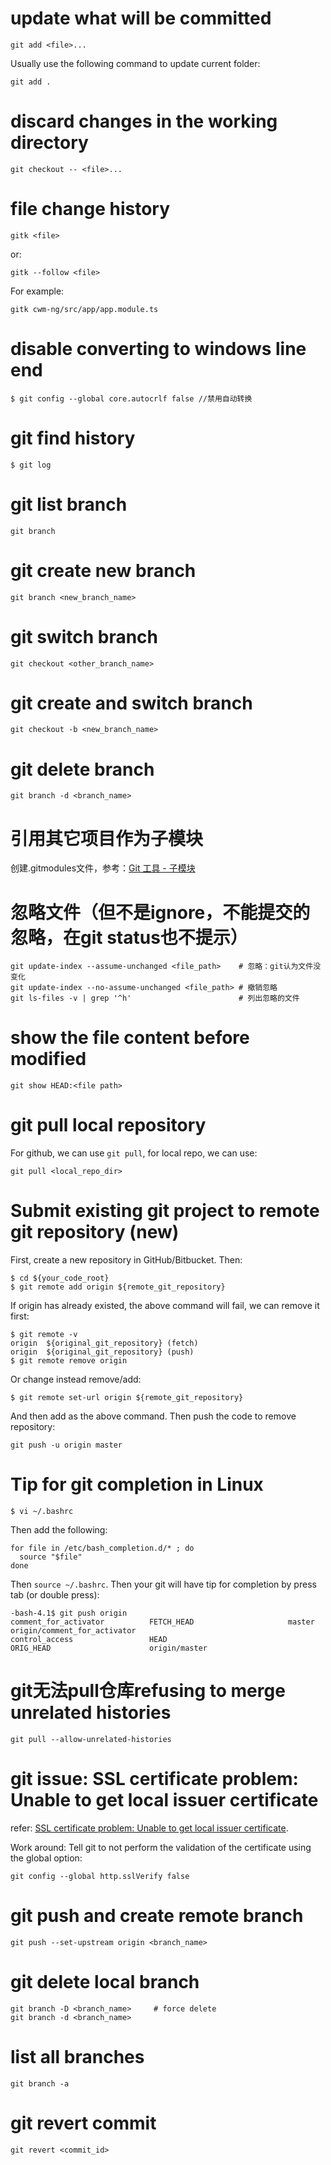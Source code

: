 # update what will be committed
```
git add <file>...
```
Usually use the following command to update current folder:
```
git add .
```

# discard changes in the working directory
```
git checkout -- <file>...
```
# file change history
```
gitk <file>
```
or:
```
gitk --follow <file>
```
For example:
```
gitk cwm-ng/src/app/app.module.ts
```

# disable converting to windows line end
```
$ git config --global core.autocrlf false //禁用自动转换
```

# git find history
```
$ git log
```

# git list branch
```
git branch
```

# git create new branch
```
git branch <new_branch_name>
```

# git switch branch
```
git checkout <other_branch_name>
```

# git create and switch branch
```
git checkout -b <new_branch_name>
```

# git delete branch
```
git branch -d <branch_name>
```

# 引用其它项目作为子模块
创建.gitmodules文件，参考：[Git 工具 - 子模块](https://git-scm.com/book/zh/v1/Git-%E5%B7%A5%E5%85%B7-%E5%AD%90%E6%A8%A1%E5%9D%97)

# 忽略文件（但不是ignore，不能提交的忽略，在git status也不提示）
```
git update-index --assume-unchanged <file_path>    # 忽略：git认为文件没变化
git update-index --no-assume-unchanged <file_path> # 撤销忽略
git ls-files -v | grep '^h'                        # 列出忽略的文件
```

# show the file content before modified
```
git show HEAD:<file path>
```

# git pull local repository
For github, we can use `git pull`, for local repo, we can use:
```
git pull <local_repo_dir>
```

# Submit existing git project to remote git repository (new)
First, create a new repository in GitHub/Bitbucket. Then:
```
$ cd ${your_code_root}
$ git remote add origin ${remote_git_repository}
```
If origin has already existed, the above command will fail, we can remove it first:
```
$ git remote -v
origin  ${original_git_repository} (fetch)
origin  ${original_git_repository} (push)
$ git remote remove origin
```
Or change instead remove/add:
```
$ git remote set-url origin ${remote_git_repository}
```
And then add as the above command. Then push the code to remove repository:
```
git push -u origin master
```

# Tip for git completion in Linux
```
$ vi ~/.bashrc
```
Then add the following:
```
for file in /etc/bash_completion.d/* ; do
  source "$file"
done
```
Then `source ~/.bashrc`. Then your git will have tip for completion by press tab (or double press):
```
-bash-4.1$ git push origin 
comment_for_activator          FETCH_HEAD                     master                         origin/comment_for_activator 
control_access                 HEAD                           ORIG_HEAD                      origin/master
```

# git无法pull仓库refusing to merge unrelated histories
```
git pull --allow-unrelated-histories
```

# git issue: SSL certificate problem: Unable to get local issuer certificate
refer: [SSL certificate problem: Unable to get local issuer certificate](https://confluence.atlassian.com/bitbucketserverkb/ssl-certificate-problem-unable-to-get-local-issuer-certificate-816521128.html). 

Work around: Tell git to not perform the validation of the certificate using the global option:

```
git config --global http.sslVerify false
```

# git push and create remote branch
```
git push --set-upstream origin <branch_name>
```

# git delete local branch
```
git branch -D <branch_name>     # force delete
git branch -d <branch_name>
```

# list all branches
```
git branch -a
```

# git revert commit
```
git revert <commit_id>
```
